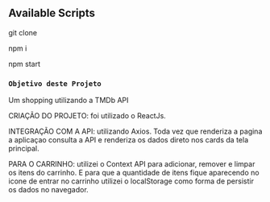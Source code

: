 
## Available Scripts

git clone <this-repo>

npm i
  
npm start


### `Objetivo deste Projeto`

Um shopping utilizando a TMDb API 
  
  CRIAÇÃO DO PROJETO: foi utilizado o ReactJs.
  
  INTEGRAÇÃO COM A API: utilizando Axios. Toda vez que renderiza a pagina a aplicaçao consulta a API e renderiza os dados direto nos cards da tela principal.
  
  PARA O CARRINHO: utilizei o Context API para adicionar, remover e limpar os itens do carrinho. E para que a quantidade de itens fique aparecendo no icone de entrar no carrinho utilizei o localStorage como forma de persistir os dados no navegador.
 
  
